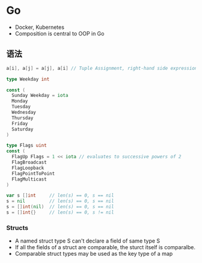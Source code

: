 # Go

- Docker, Kubernetes
- Composition is central to OOP in Go

## 语法

```go
a[i], a[j] = a[j], a[i] // Tuple Assignment, right-hand side expressions are evaluated before any of the variables are updated
```

```go
type Weekday int

const (
  Sunday Weekday = iota
  Monday
  Tuesday
  Wednesday
  Thursday
  Friday
  Saturday
)
```

```go
type Flags uint
const (
  FlagUp Flags = 1 << iota // evaluates to successive powers of 2
  FlagBroadcast
  FlagLoopback
  FlagPointToPoint
  FlagMulticast
)
```

```go
var s []int     // len(s) == 0, s == nil
s = nil         // len(s) == 0, s == nil
s = []int(nil)  // len(s) == 0, s == nil
s = []int{}     // len(s) == 0, s != nil
```

### Structs

- A named struct type S can't declare a field of same type S
- If all the fields of a struct are comparable, the sturct itself is comparalbe.
- Comparable struct types may be used as the key type of a map
